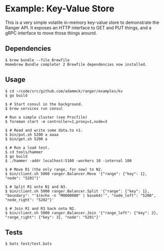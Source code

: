 # Example: Key-Value Store

This is a very simple volatile in-memory key-value store to demonstrate the
Ranger API. It exposes an HTTP interface to GET and PUT things, and a gRPC
interface to move those things around.

## Dependencies

```console
$ brew bundle --file Brewfile
Homebrew Bundle complete! 2 Brewfile dependencies now installed.
```

## Usage

```console
$ cd ~/code/src/github.com/adammck/ranger/examples/kv
$ go build

$ # Start consul in the background.
$ brew services run consul

# Run a simple cluster (see Procfile)
$ foreman start -m controller=1,proxy=1,node=3
```

```console
$ # Read and write some data.to n1.
$ bin/put.sh 5200 a aaaa
$ bin/get.sh 5200 a

$ # Run a load test.
$ cd tools/hammer
$ go build
$ ./hammer -addr localhost:5100 -workers 10 -interval 100

$ # Move R1 (the only range, for now) to N2.
$ bin/client.sh 5000 ranger.Balancer.Move '{"range": {"key": 1}, "node": "5201"}'

$ # Split R1 onto N1 and N3.
$ bin/client.sh 5000 ranger.Balancer.Split '{"range": {"key": 1}, "boundary": "'$(echo -n "M0000000" | base64)'", "node_left": "5200", "node_right": "5202"}'

$ # Join R1 and R3 back onto N2.
$ bin/client.sh 5000 ranger.Balancer.Join '{"range_left": {"key": 2}, "range_right": {"key": 3}, "node": "5201"}'
```

## Tests

```console
$ bats test/test.bats
```
